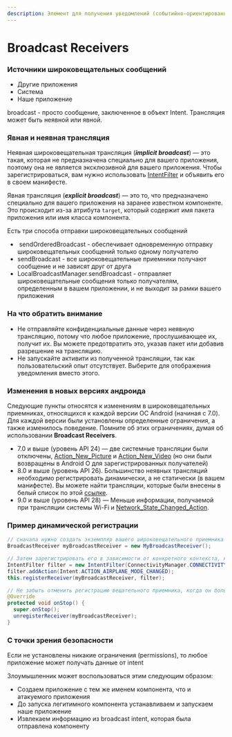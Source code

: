 ```yaml
---
description: Элемент для получения уведомлений (событийно-ориентированный)
---
```


# Broadcast Receivers

### Источники широковещательных сообщений

* Другие приложения
* Система
* Наше приложение

broadcast - просто сообщение, заключенное в объект Intent. Трансляция может быть неявной или явной.

### Явная и неявная трансляция

Неявная широковещательная трансляция \(_**implicit broadcast**_\) — это такая, которая не предназначена специально для вашего приложения, поэтому она не является эксклюзивной для вашего приложения. Чтобы зарегистрироваться, вам нужно использовать [IntentFilter](https://developer.android.com/reference/android/content/IntentFilter) и объявить его в своем манифесте.

Явная трансляция \(_**explicit broadcast**_\) — это то, что предназначено специально для вашего приложения на заранее известном компоненте. Это происходит из-за атрибута `target`, который содержит имя пакета приложения или имя класса компонента.

Есть три способа отправки широковещательных сообщений

*  sendOrderedBroadcast - обеспечивает одновременную отправку широковещательных сообщений только одному получателю
* sendBroadcast - все широковещательные приемники получают сообщение и не зависят друг от друга
* LocalBroadcastManager.sendBroadcast - отправляет широковещательные сообщения только получателям, определенным в вашем приложении, и не выходит за рамки вашего приложения

### На что обратить внимание

* Не отправляйте конфиденциальные данные через неявную трансляцию, потому что любое приложение, прослушивающее их, получит их. Вы можете предотвратить это, указав пакет или добавив разрешение на трансляцию.
* Не запускайте активити из полученной трансляции, так как пользовательский опыт отсутствует. Выберите для отображения уведомления вместо этого.

### Изменения в новых версиях андроида

Следующие пункты относятся к изменениям в широковещательных приемниках, относящихся к каждой версии ОС Android \(начиная с 7.0\). Для каждой версии были установлены определенные ограничения, а также изменилось поведение. Помните об этих ограничениях, думая об использовании **Broadcast Receivers**.

* 7.0 и выше \(уровень API 24\) — две системные трансляции были отключены, [Action\_New\_Picture](https://developer.android.com/reference/android/hardware/Camera.html#ACTION_NEW_PICTURE) и [Action\_New\_Video](https://developer.android.com/reference/android/hardware/Camera.html#ACTION_NEW_VIDEO) \(но они были возвращены в Android O для зарегистрированных получателей\)
* 8.0 и выше \(уровень API 26\). Большинство неявных трансляций необходимо регистрировать динамически, а не статически \(в вашем манифесте\). Вы можете найти трансляции, которые были внесены в белый список по этой [ссылке](https://developer.android.com/guide/components/broadcast-exceptions).
* 9.0 и выше \(уровень API 28\) — Меньше информации, получаемой при трансляции системы Wi-Fi и [Network\_State\_Changed\_Action](https://developer.android.com/reference/android/net/wifi/WifiManager.html#NETWORK_STATE_CHANGED_ACTION).

### Пример динамической регистрации

```java
// сначала нужно создать экземпляр вашего широковещательного приемника
BroadcastReceiver myBroadcastReceiver = new MyBroadcastReceiver();

// Затем зарегистрировать его в зависимости от конкретного контекста, который вы хотите:
IntentFilter filter = new IntentFilter(ConnectivityManager.CONNECTIVITY_ACTION);
filter.addAction(Intent.ACTION_AIRPLANE_MODE_CHANGED);
this.registerReceiver(myBroadcastReceiver, filter);

// Не забыть отменить регистрацию вещательного приемника, когда он больше не нужен
@Override
protected void onStop() {
  super.onStop();
  unregisterReceiver(myBroadcastReceiver);
}
```

### С точки зрения безопасности

Если не установлены никакие ограничения \(permissions\), то любое приложение может получать данные от intent

Злоумышленник может воспользоваться этим следующим образом:  
- Создаем приложение с тем же именем компонента, что и атакуемого приложения  
- До запуска легитимного компонента устанавливаем и запускаем наше приложение  
- Извлекаем информацию из broadcast intent, которая была отправлена компоненту


